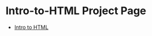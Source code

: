 # Intro-to-HTML Project Page

<ul>
    <li><a href="intro_to_html/index.html" target="_blank">Intro to HTML</a></li>
</ul>
